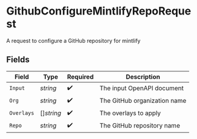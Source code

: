 # GithubConfigureMintlifyRepoRequest

A request to configure a GitHub repository for mintlify


## Fields

| Field                        | Type                         | Required                     | Description                  |
| ---------------------------- | ---------------------------- | ---------------------------- | ---------------------------- |
| `Input`                      | *string*                     | :heavy_check_mark:           | The input OpenAPI document   |
| `Org`                        | *string*                     | :heavy_check_mark:           | The GitHub organization name |
| `Overlays`                   | []*string*                   | :heavy_check_mark:           | The overlays to apply        |
| `Repo`                       | *string*                     | :heavy_check_mark:           | The GitHub repository name   |